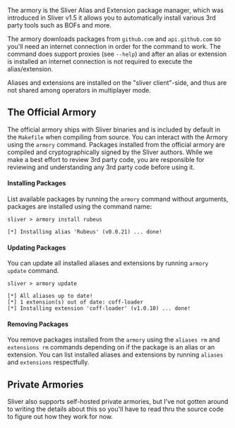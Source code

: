 The armory is the Sliver Alias and Extension package manager, which was introduced in Sliver v1.5 it allows you to automatically install various 3rd party tools such as BOFs and more.

The armory downloads packages from `github.com` and `api.github.com` so you'll need an internet connection in order for the command to work. The command does support proxies (see `--help`) and after an alias or extension is installed an internet connection is not required to execute the alias/extension.

Aliases and extensions are installed on the "sliver client"-side, and thus are not shared among operators in multiplayer mode.

## The Official Armory

The official armory ships with Sliver binaries and is included by default in the `Makefile` when compiling from source. You can interact with the Armory using the `armory` command. Packages installed from the official armory are compiled and cryptographically signed by the Sliver authors. While we make a best effort to review 3rd party code, you are responsible for reviewing and understanding any 3rd party code before using it.

#### Installing Packages

List available packages by running the `armory` command without arguments, packages are installed using the command name: 

```
sliver > armory install rubeus

[*] Installing alias 'Rubeus' (v0.0.21) ... done!
```

#### Updating Packages

You can update all installed aliases and extensions by running `armory update` command.

```
sliver > armory update 

[*] All aliases up to date!
[*] 1 extension(s) out of date: coff-loader
[*] Installing extension 'coff-loader' (v1.0.10) ... done!
```

#### Removing Packages

You remove packages installed from the `armory` using the `aliases rm` and `extensions rm` commands depending on if the package is an alias or an extension. You can list installed aliases and extensions by running `aliases` and `extensions` respectfully.

## Private Armories

Sliver also supports self-hosted private armories, but I've not gotten around to writing the details about this so you'll have to read thru the source code to figure out how they work for now.